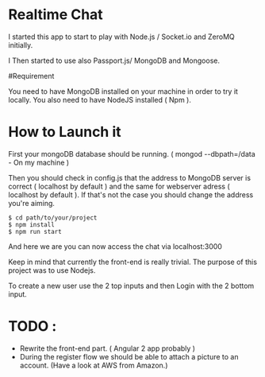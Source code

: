 # Realtime Chat

I started this app to start to play with Node.js / Socket.io and ZeroMQ initially.

I Then started to use also Passport.js/ MongoDB and Mongoose.

#Requirement

You need to have MongoDB installed on your machine in order to try it locally.
You also need to have NodeJS installed ( Npm ).

# How to Launch it

First your mongoDB database should be running.
( mongod --dbpath=/data - On my machine )


Then you should check in config.js that the address to MongoDB server is correct ( localhost by default ) and the same for webserver adress ( localhost by default ).
If that's not the case you should change the address you're aiming.

```
$ cd path/to/your/project
$ npm install
$ npm run start
```

And here we are you can now access the chat via localhost:3000

Keep in mind that currently the front-end is really trivial. The purpose of this project was to use Nodejs.

To create a new user use the 2 top inputs and then Login with the 2 bottom input.

# TODO :

- Rewrite the front-end part. ( Angular 2 app probably )
- During the register flow we should be able to attach a picture to an account. (Have a look at AWS from Amazon.)
